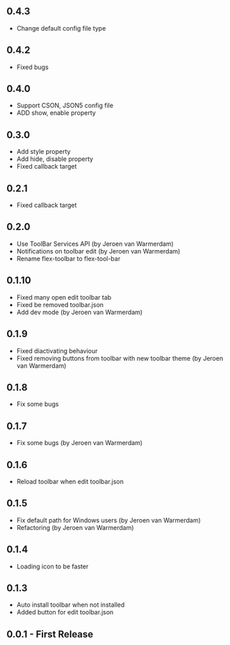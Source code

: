 ## 0.4.3
- Change default config file type

## 0.4.2
- Fixed bugs

## 0.4.0
- Support CSON, JSON5 config file
- ADD show, enable property

## 0.3.0
- Add style property
- Add hide, disable property
- Fixed callback target

## 0.2.1
- Fixed callback target

## 0.2.0
- Use ToolBar Services API (by Jeroen van Warmerdam)
- Notifications on toolbar edit (by Jeroen van Warmerdam)
- Rename flex-toolbar to flex-tool-bar

## 0.1.10
- Fixed many open edit toolbar tab
- Fixed be removed toolbar.json
- Add dev mode (by Jeroen van Warmerdam)

## 0.1.9
- Fixed diactivating behaviour
- Fixed removing buttons from toolbar with new toolbar theme (by Jeroen van Warmerdam)

## 0.1.8
- Fix some bugs

## 0.1.7
- Fix some bugs (by Jeroen van Warmerdam)

## 0.1.6
- Reload toolbar when edit toolbar.json

## 0.1.5
- Fix default path for Windows users (by Jeroen van Warmerdam)
- Refactoring (by Jeroen van Warmerdam)

## 0.1.4
- Loading icon to be faster

## 0.1.3
- Auto install toolbar when not installed
- Added button for edit toolbar.json

## 0.0.1 - First Release
